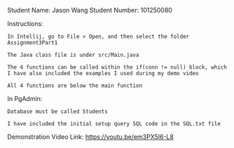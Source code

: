 Student Name: Jason Wang
Student Number: 101250080

Instructions:

    In Intellij, go to File > Open, and then select the folder Assignment3Part1

    The Java class file is under src/Main.java
    
    The 4 functions can be called within the if(conn != null) block, which I have also included the examples I used during my demo video
    
    All 4 functions are below the main function

In PgAdmin:

    Database must be called Students
    
    I have included the initial setup query SQL code in the SQL.txt file

Demonstration Video Link: https://youtu.be/em3PX5l6-L8